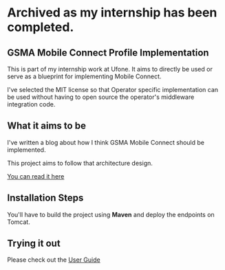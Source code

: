 # Archived as my internship has been completed.

## GSMA Mobile Connect Profile Implementation

This is part of my internship work at Ufone. It aims to directly be used or serve as a blueprint for implementing Mobile Connect.

I've selected the MIT license so that Operator specific implementation can be used without having to open source the operator's middleware integration code.

## What it aims to be

I've written a blog about how I think GSMA Mobile Connect should be implemented.

This project aims to follow that architecture design.

[You can read it here](https://medium.com/@Shehriyar.Qureshi/my-take-on-implementing-gsma-mobile-connect-dca0f64c6d3b)

## Installation Steps

You'll have to build the project using **Maven** and deploy the endpoints on Tomcat.

## Trying it out

Please check out the [User Guide](UserGuide.md)
